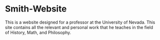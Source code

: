 # Smith-Website
This is a website designed for a professor at the University of Nevada. This site contains all the relevant and personal work that he teaches in the field of History, Math, and Philosophy.